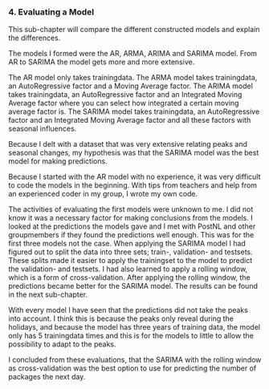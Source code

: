 ### 4. Evaluating a Model
This sub-chapter will compare the different constructed models and explain the differences.

The models I formed were the AR, ARMA, ARIMA and SARIMA model.
From AR to SARIMA the model gets more and more extensive.

The AR model only takes trainingdata.
The ARMA model takes trainingdata, an AutoRegressive factor and a Moving Average factor.
The ARIMA model takes trainingdata, an AutoRegressive factor and an Integrated Moving Average factor where you can select how integrated a certain moving average factor is.
The SARIMA model takes trainingdata, an AutoRegressive factor and an Integrated Moving Average factor and all these factors with seasonal influences.

Because I delt with a dataset that was very extensive relating peaks and seasonal changes, my hypothesis was that the SARIMA model was the best model for making predictions.

Because I started with the AR model with no experience, it was very difficult to code the models in the beginning.
With tips from teachers and help from an experienced coder in my group, I wrote my own code.

The activities of evaluating the first models were unknown to me.
I did not know it was a necessary factor for making conclusions from the models.
I looked at the predictions the models gave and I met with PostNL and other groupmembers if they found the predictions well enough.
This was for the first three models not the case.
When applying the SARIMA model I had figured out to split the data into three sets; train-, validation- and testsets.
These splits made it easier to apply the trainingset to the model to predict the validation- and testsets.
I had also learned to apply a rolling window, which is a form of cross-validation.
After applying the rolling window, the predictions became better for the SARIMA model.
The results can be found in the next sub-chapter.

With every model I have seen that the predictions did not take the peaks into account.
I think this is because the peaks only reveal during the holidays, and because the model has three years of training data, the model only has 5 trainingdata times and this is for the models to little to allow the possibility to adapt to the peaks.

I concluded from these evaluations, that the SARIMA with the rolling window as cross-validation was the best option to use for predicting the number of packages the next day.
